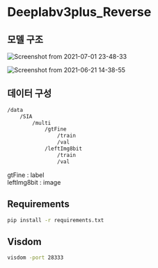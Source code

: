 # Deeplabv3plus_Reverse

## 모델 구조

![Screenshot from 2021-07-01 23-48-33](https://user-images.githubusercontent.com/76798025/124144434-ed077200-dac6-11eb-97e4-b0c1aef2437d.png)

![Screenshot from 2021-06-21 14-38-55](https://user-images.githubusercontent.com/76798025/122712222-88fed580-d29e-11eb-9313-b602d8708968.png)


## 데이터 구성
```txt
/data
	/SIA
		/multi
			/gtFine
				/train
				/val
			/leftImg8bit
				/train
				/val
```

gtFine : label<br>
leftImg8bit : image


## Requirements
```bash
pip install -r requirements.txt
```

## Visdom

```bash
visdom -port 28333
```
